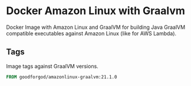 # Docker Amazon Linux with Graalvm

Docker Image with Amazon Linux and GraalVM for building Java GraalVM compatible executables against Amazon Linux (like for AWS Lambda).

## Tags

Image tags against GraalVM versions.

```dockerfile
FROM goodforgod/amazonlinux-graalvm:21.1.0
```